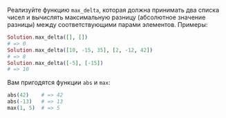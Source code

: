 
Реализуйте функцию `max_delta`, которая должна принимать два списка чисел и вычислять максимальную разницу (абсолютное значение разницы) между соответствующими парами элементов. Примеры:

```elixir
Solution.max_delta([], [])
# => 0
Solution.max_delta([10, -15, 35], [2, -12, 42])
# => 8
Solution.max_delta([-5], [-15])
# => 10
```

Вам пригодятся функции `abs` и `max`:

```elixir
abs(42)    # => 42
abs(-13)   # => 13
max(1, 5)  # => 5
```
